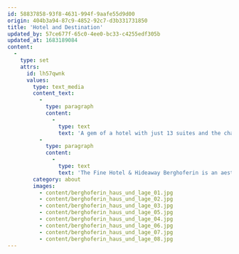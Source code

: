 ```yaml
---
id: 58837858-93f8-4631-994f-9aafe55d9d00
origin: 404b3a94-87c9-4852-92c7-d3b331731850
title: 'Hotel and Destination'
updated_by: 57ce677f-65c0-4ee0-bc33-c4255edf305b
updated_at: 1683189084
content:
  -
    type: set
    attrs:
      id: lh57qwnk
      values:
        type: text_media
        content_text:
          -
            type: paragraph
            content:
              -
                type: text
                text: 'A gem of a hotel with just 13 suites and the charm of a meticulously curated private estate. Picturesquely located at 1,500 m above sea level, nestled in a wonderfully hilly and mountainous landscape carpeted in forests and lush meadows in the foothills of the dissimilar twin peaks of Corno Bianco and Corno Nero, facing south with a full view of the stunning mountain panorama, far from noisy, hectic city life.'
          -
            type: paragraph
            content:
              -
                type: text
                text: 'The Fine Hotel & Hideaway Berghoferin is an aesthetically pleasing high-quality retreat for guests. It was remodelled with a strong focus on integrating it into the surrounding countryside and aligning it with the region’s history and values while also enhancing it with some very special highlights. It considers itself to be a place of savoir-vivre that promises enjoyment in a sophisticated, culture-savvy atmosphere as well as a refuge for guests seeking to find calm and slow down the pace of everyday life for a while in the surrounding nature and the many possibilities it has to offer. Berghoferin is both a Fine Hotel & Hideaway.'
        category: about
        images:
          - content/berghoferin_haus_und_lage_01.jpg
          - content/berghoferin_haus_und_lage_02.jpg
          - content/berghoferin_haus_und_lage_03.jpg
          - content/berghoferin_haus_und_lage_05.jpg
          - content/berghoferin_haus_und_lage_04.jpg
          - content/berghoferin_haus_und_lage_06.jpg
          - content/berghoferin_haus_und_lage_07.jpg
          - content/berghoferin_haus_und_lage_08.jpg
---
```

